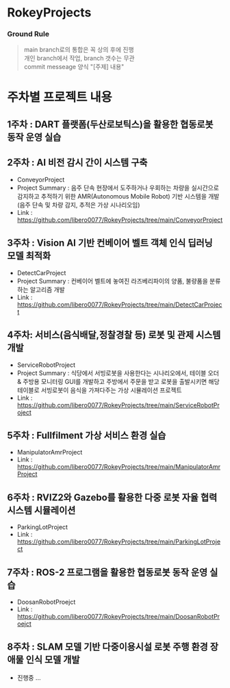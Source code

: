 # RokeyProjects
### Ground Rule
> main branch로의 통합은 꼭 상의 후에 진행  
> 개인 branch에서 작업, branch 갯수는 무관  
> commit messeage 양식 "[주제] 내용"  

# 주차별 프로젝트 내용
## 1주차 : DART 플랫폼(두산로보틱스)을 활용한 협동로봇 동작 운영 실습	
## 2주차 : AI 비전 감시 간이 시스템 구축
  - ConveyorProject
  - Project Summary : 음주 단속 현장에서 도주하거나 우회하는 차량을 실시간으로 감지하고 추적하기 위한 AMR(Autonomous Mobile Robot) 기반 시스템을 개발 (음주 단속 및 차량 감지, 추적은 가상 시나리오임)
  - Link : https://github.com/libero0077/RokeyProjects/tree/main/ConveyorProject
## 3주차 : Vision AI 기반 컨베이어 벨트 객체 인식 딥러닝 모델 최적화
  - DetectCarProject
  - Project Summary : 컨베이어 벨트에 놓여진 라즈베리파이의 양품, 불량품을 분류하는 알고리즘 개발
  - Link : https://github.com/libero0077/RokeyProjects/tree/main/DetectCarProject
## 4주차: 서비스(음식배달,정찰경찰 등) 로봇 및 관제 시스템 개발
  - ServiceRobotProject
  - Project Summary : 식당에서 서빙로봇을 사용한다는 시나리오에서, 테이블 오더 & 주방용 모니터링 GUI를 개발하고 주방에서 주문을 받고 로봇을 출발시키면 해당 테이블로 서빙로봇이 음식을 가져다주는 가상 시뮬레이션 프로젝트
  - Link : https://github.com/libero0077/RokeyProjects/tree/main/ServiceRobotProject
## 5주차 : Fullfilment 가상 서비스 환경 실습
  - ManipulatorAmrProject
  - Link : https://github.com/libero0077/RokeyProjects/tree/main/ManipulatorAmrProject
## 6주차 : RVIZ2와 Gazebo를 활용한 다중 로봇 자율 협력 시스템 시뮬레이션
  - ParkingLotProject
  - Link : https://github.com/libero0077/RokeyProjects/tree/main/ParkingLotProject
## 7주차 : ROS-2 프로그램을 활용한 협동로봇 동작 운영 실습
  - DoosanRobotProejct
  - Link : https://github.com/libero0077/RokeyProjects/tree/main/DoosanRobotProejct
## 8주차 : SLAM 모델 기반 다중이용시설 로봇 주행 환경 장애물 인식 모델 개발
  - 진행중 ...
